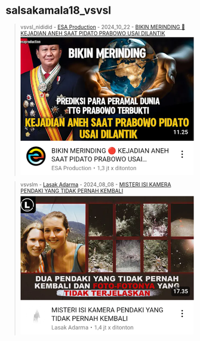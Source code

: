 # salsakamala18_vsvsl
> vsvsl_nididid - [ESA Production](https://m.youtube.com/@esaproductions) - 2024_10_22 - [BIKIN MERINDING 🔴 KEJADIAN ANEH SAAT PIDATO PRABOWO USAI DILANTIK](https://youtu.be/dAzmHNzFT5k) <img src="media/dAzmHNzFT5k/Screenshot_2024-11-13-15-21-45-15.png">


> vsvslm - [Lasak Adarma](https://m.youtube.com/@lasakadarma3247) - 2024_08_08 - [MISTERI ISI KAMERA PENDAKI YANG TIDAK PERNAH KEMBALI](https://youtu.be/OC2VcoG44Y4) <img src="media/OC2VcoG44Y4/Screenshot_2024-11-14-19-59-20-70.png">
